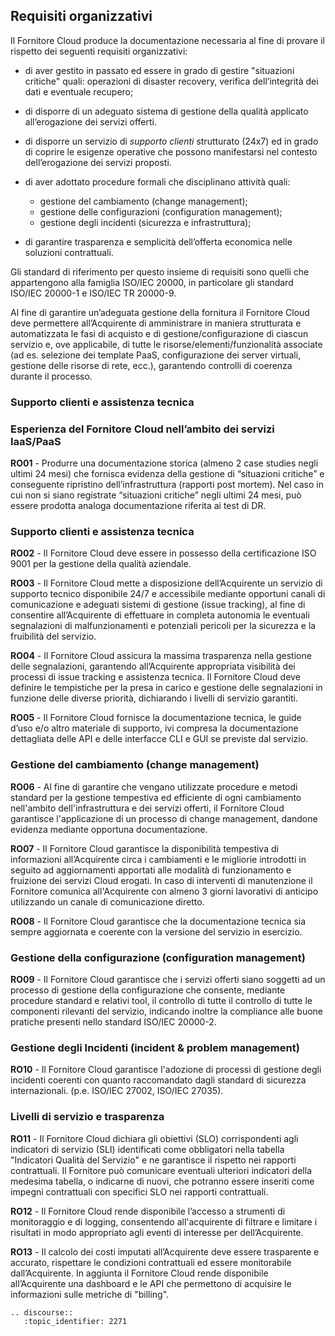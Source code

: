 ## Requisiti organizzativi

Il Fornitore Cloud produce la documentazione necessaria al
fine di provare il rispetto dei seguenti requisiti organizzativi:

* di aver gestito in passato ed essere in grado di gestire "situazioni
  critiche" quali: operazioni di disaster recovery, verifica dell’integrità dei
  dati e eventuale recupero;

* di disporre di un adeguato sistema di gestione della qualità applicato
  all’erogazione dei servizi offerti. 

* di disporre un servizio di *supporto clienti* strutturato (24x7) ed in grado
  di coprire le esigenze operative che possono manifestarsi nel contesto
  dell’erogazione dei servizi proposti. 

* di aver adottato procedure formali che disciplinano attività quali: 
    * gestione del cambiamento (change management); 
    * gestione delle configurazioni (configuration management);
    * gestione degli incidenti (sicurezza e infrastruttura);

* di garantire trasparenza e semplicità dell’offerta economica nelle soluzioni contrattuali.

Gli standard di riferimento per questo insieme di requisiti sono quelli che
appartengono alla famiglia ISO/IEC 20000, in particolare gli standard ISO/IEC
20000-1 e ISO/IEC TR 20000-9.

Al fine di garantire un’adeguata gestione della fornitura il Fornitore Cloud
deve permettere all’Acquirente di amministrare in maniera strutturata e
automatizzata le fasi di acquisto e di gestione/configurazione di ciascun
servizio e, ove applicabile, di tutte le risorse/elementi/funzionalità
associate (ad es. selezione dei template PaaS, configurazione dei server
virtuali, gestione delle risorse di rete, ecc.), garantendo controlli di
coerenza durante il processo.

### Supporto clienti e assistenza tecnica                                                                                                                                                   

### Esperienza del Fornitore Cloud nell’ambito dei servizi IaaS/PaaS 

**RO01** - Produrre una documentazione storica (almeno 2 case studies negli
ultimi 24 mesi) che fornisca evidenza della gestione di “situazioni critiche” e
conseguente ripristino dell’infrastruttura (rapporti post mortem). Nel caso in
cui non si siano registrate “situazioni critiche” negli ultimi 24 mesi, può
essere prodotta analoga documentazione riferita ai test di DR.   

### Supporto clienti e assistenza tecnica

**RO02** - Il Fornitore Cloud deve essere in possesso della certificazione ISO
9001 per la gestione della qualità aziendale.

**RO03** - Il Fornitore Cloud mette a disposizione dell’Acquirente un servizio
di supporto tecnico disponibile 24/7 e accessibile mediante opportuni canali di
comunicazione e adeguati sistemi di gestione (issue tracking), al fine di
consentire all’Acquirente di effettuare in completa autonomia le eventuali
segnalazioni di malfunzionamenti e potenziali pericoli per la sicurezza e la
fruibilità del servizio.

**RO04** - Il Fornitore Cloud assicura la massima trasparenza nella gestione
delle segnalazioni, garantendo all’Acquirente appropriata visibilità dei
processi di issue tracking e assistenza tecnica. Il Fornitore Cloud deve
definire le tempistiche per la presa in carico e gestione delle segnalazioni in
funzione delle diverse priorità, dichiarando i livelli di servizio garantiti.

**RO05** - Il Fornitore Cloud fornisce la documentazione tecnica, le guide d’uso
e/o altro materiale di supporto, ivi compresa la documentazione dettagliata
delle API e delle interfacce CLI e GUI se previste dal servizio.

### Gestione del cambiamento (change management) 

**RO06** - Al fine di garantire che vengano utilizzate procedure e metodi
standard per la gestione tempestiva ed efficiente di ogni cambiamento
nell'ambito dell'infrastruttura e dei servizi offerti, il Fornitore Cloud
garantisce l'applicazione di un processo di change management, dandone evidenza
mediante opportuna documentazione.

**RO07** - Il Fornitore Cloud garantisce la disponibilità tempestiva di
informazioni all’Acquirente circa i cambiamenti e le migliorie introdotti in
seguito ad aggiornamenti apportati alle modalità di funzionamento e fruizione
dei servizi Cloud erogati. In caso di interventi di manutenzione il Fornitore
comunica all'Acquirente con almeno 3 giorni lavorativi di anticipo utilizzando
un canale di comunicazione diretto.

**RO08** - Il Fornitore Cloud garantisce che la documentazione tecnica sia
sempre aggiornata e coerente con la versione del servizio in esercizio.

### Gestione della configurazione (configuration management)  

**RO09** - Il Fornitore Cloud garantisce che i servizi offerti siano soggetti ad
un processo di gestione della configurazione che consente, mediante procedure
standard e relativi tool, il controllo di tutte il controllo di tutte le
componenti rilevanti del servizio, indicando inoltre la compliance alle buone
pratiche presenti nello standard ISO/IEC 20000-2.

### Gestione degli Incidenti (incident & problem management)

**RO10** - Il Fornitore Cloud garantisce l'adozione di processi di gestione
degli incidenti coerenti con quanto raccomandato dagli standard di sicurezza
internazionali. (p.e. ISO/IEC 27002, ISO/IEC 27035).

### Livelli di servizio e trasparenza

**RO11** - Il Fornitore Cloud dichiara gli obiettivi (SLO) corrispondenti agli
indicatori di servizio (SLI) identificati come obbligatori nella tabella
"Indicatori Qualità del Servizio" e ne garantisce il rispetto nei rapporti
contrattuali. Il Fornitore può comunicare eventuali ulteriori indicatori della
medesima tabella, o indicarne di nuovi, che potranno essere inseriti come
impegni contrattuali con specifici SLO nei rapporti contrattuali.

**RO12** - Il Fornitore Cloud rende disponibile l’accesso a strumenti di
monitoraggio e di logging, consentendo all'acquirente di filtrare e limitare i
risultati in modo appropriato agli eventi di interesse per dell’Acquirente.

**RO13** - Il calcolo dei costi imputati all’Acquirente deve essere trasparente
e accurato, rispettare le condizioni contrattuali ed essere monitorabile
dall’Acquirente. In aggiunta il Fornitore Cloud rende disponibile
all’Acquirente una dashboard e le API che permettono di acquisire le
informazioni sulle metriche di "billing".


```eval_rst
.. discourse::
   :topic_identifier: 2271
```
